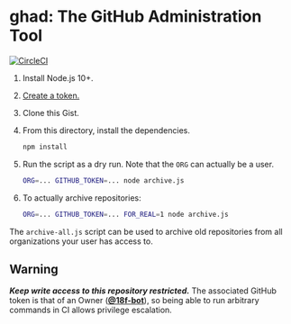 # ghad: The GitHub Administration Tool

[![CircleCI](https://circleci.com/gh/18F/ghad.svg?style=svg)](https://circleci.com/gh/18F/ghad)

1. Install Node.js 10+.
1. [Create a token.](https://github.com/settings/tokens/new?description=archive%20script&scopes=repo)
1. Clone this Gist.
1. From this directory, install the dependencies.

   ```sh
   npm install
   ```

1. Run the script as a dry run. Note that the `ORG` can actually be a user.

   ```sh
   ORG=... GITHUB_TOKEN=... node archive.js
   ```

1. To actually archive repositories:

   ```sh
   ORG=... GITHUB_TOKEN=... FOR_REAL=1 node archive.js
   ```

The `archive-all.js` script can be used to archive old repositories from all organizations your user has access to.

## Warning

***Keep write access to this repository restricted.*** The associated GitHub token is that of an Owner ([**@18f-bot**](https://github.com/18f-bot)), so being able to run arbitrary commands in CI allows privilege escalation.
